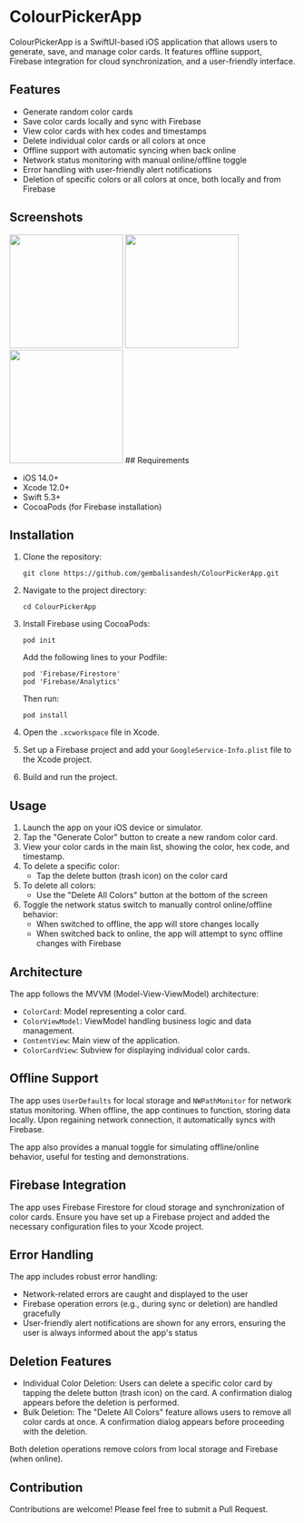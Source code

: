# ColourPickerApp

ColourPickerApp is a SwiftUI-based iOS application that allows users to generate, save, and manage color cards. It features offline support, Firebase integration for cloud synchronization, and a user-friendly interface.

## Features

- Generate random color cards
- Save color cards locally and sync with Firebase
- View color cards with hex codes and timestamps
- Delete individual color cards or all colors at once
- Offline support with automatic syncing when back online
- Network status monitoring with manual online/offline toggle
- Error handling with user-friendly alert notifications
- Deletion of specific colors or all colors at once, both locally and from Firebase

## Screenshots

<img src="https://github.com/user-attachments/assets/2b774a58-c957-47e1-be92-dfb434e70f42" width="200" /> 
<img src="https://github.com/user-attachments/assets/84b899d9-945a-478a-86d1-cd369f828895" width="200" /> 
<img src="https://github.com/user-attachments/assets/9103819f-b614-4633-80e6-0a86434e89ce" width="200" />
## Requirements

- iOS 14.0+
- Xcode 12.0+
- Swift 5.3+
- CocoaPods (for Firebase installation)

## Installation

1. Clone the repository:
   ```
   git clone https://github.com/gembalisandesh/ColourPickerApp.git
   ```

2. Navigate to the project directory:
   ```
   cd ColourPickerApp
   ```

3. Install Firebase using CocoaPods:
   ```
   pod init
   ```
   Add the following lines to your Podfile:
   ```
   pod 'Firebase/Firestore'
   pod 'Firebase/Analytics'
   ```
   Then run:
   ```
   pod install
   ```

4. Open the `.xcworkspace` file in Xcode.

5. Set up a Firebase project and add your `GoogleService-Info.plist` file to the Xcode project.

6. Build and run the project.

## Usage

1. Launch the app on your iOS device or simulator.
2. Tap the "Generate Color" button to create a new random color card.
3. View your color cards in the main list, showing the color, hex code, and timestamp.
4. To delete a specific color:
   - Tap the delete button (trash icon) on the color card
5. To delete all colors:
   - Use the "Delete All Colors" button at the bottom of the screen
6. Toggle the network status switch to manually control online/offline behavior:
   - When switched to offline, the app will store changes locally
   - When switched back to online, the app will attempt to sync offline changes with Firebase

## Architecture

The app follows the MVVM (Model-View-ViewModel) architecture:

- `ColorCard`: Model representing a color card.
- `ColorViewModel`: ViewModel handling business logic and data management.
- `ContentView`: Main view of the application.
- `ColorCardView`: Subview for displaying individual color cards.

## Offline Support

The app uses `UserDefaults` for local storage and `NWPathMonitor` for network status monitoring. When offline, the app continues to function, storing data locally. Upon regaining network connection, it automatically syncs with Firebase.

The app also provides a manual toggle for simulating offline/online behavior, useful for testing and demonstrations.

## Firebase Integration

The app uses Firebase Firestore for cloud storage and synchronization of color cards. Ensure you have set up a Firebase project and added the necessary configuration files to your Xcode project.

## Error Handling

The app includes robust error handling:
- Network-related errors are caught and displayed to the user
- Firebase operation errors (e.g., during sync or deletion) are handled gracefully
- User-friendly alert notifications are shown for any errors, ensuring the user is always informed about the app's status

## Deletion Features

- Individual Color Deletion: Users can delete a specific color card by tapping the delete button (trash icon) on the card. A confirmation dialog appears before the deletion is performed.
- Bulk Deletion: The "Delete All Colors" feature allows users to remove all color cards at once. A confirmation dialog appears before proceeding with the deletion.

Both deletion operations remove colors from local storage and Firebase (when online).

## Contribution

Contributions are welcome! Please feel free to submit a Pull Request.

